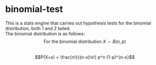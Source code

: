 # binomial-test

This is a stats engine that carries out hypothesis tests for the binomial distribution, both 1 and 2 tailed.
<br />
The binomial distribution is as follows:
<br />
$$\text{For the binomial distribution } X \sim B(n,p)$$
<br />
$$P(X=x) = \frac{n!}{(n-x)!x!} p^n (1-p)^{n-x}$$
